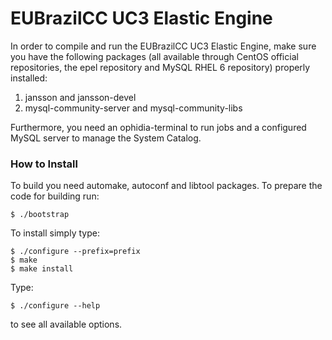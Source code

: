 # EUBrazilCC UC3 Elastic Engine

In order to compile and run the EUBrazilCC UC3 Elastic Engine, make sure you have the following packages (all available through CentOS official repositories, the epel repository and MySQL RHEL 6 repository) properly installed:

1. jansson and jansson-devel
2. mysql-community-server and mysql-community-libs

Furthermore, you need an ophidia-terminal to run jobs and a configured MySQL server to manage the System Catalog. 

### How to Install

To build you need automake, autoconf and libtool packages. To prepare the code for building run:

```
$ ./bootstrap 
```

To install simply type:

```
$ ./configure --prefix=prefix
$ make
$ make install
```

Type:

```
$ ./configure --help
```

to see all available options.

